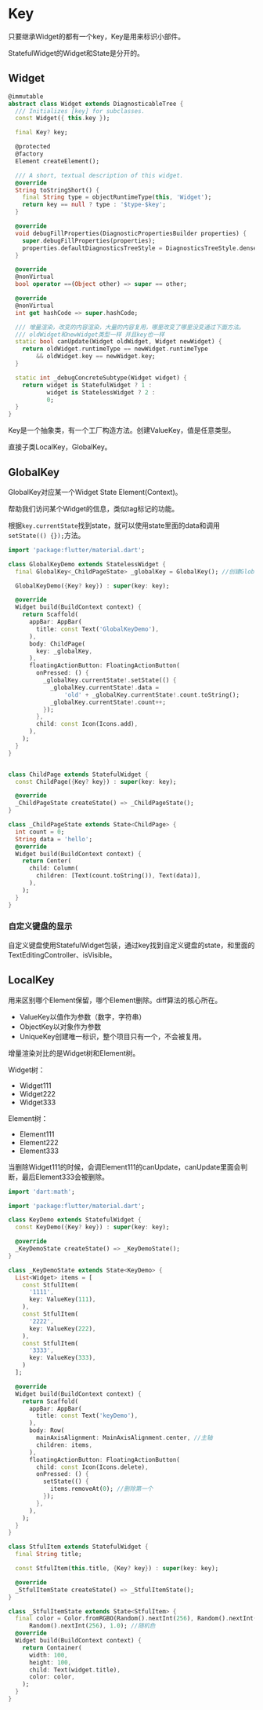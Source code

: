 # Key

只要继承Widget的都有一个key，Key是用来标识小部件。

StatefulWidget的Widget和State是分开的。

## Widget

```dart
@immutable
abstract class Widget extends DiagnosticableTree {
  /// Initializes [key] for subclasses.
  const Widget({ this.key });

  final Key? key;

  @protected
  @factory
  Element createElement();

  /// A short, textual description of this widget.
  @override
  String toStringShort() {
    final String type = objectRuntimeType(this, 'Widget');
    return key == null ? type : '$type-$key';
  }

  @override
  void debugFillProperties(DiagnosticPropertiesBuilder properties) {
    super.debugFillProperties(properties);
    properties.defaultDiagnosticsTreeStyle = DiagnosticsTreeStyle.dense;
  }

  @override
  @nonVirtual
  bool operator ==(Object other) => super == other;

  @override
  @nonVirtual
  int get hashCode => super.hashCode;

  /// 增量渲染，改变的内容渲染，大量的内容复用，哪里改变了哪里没变通过下面方法。
  /// oldWidget和newWidget类型一样 并且key也一样
  static bool canUpdate(Widget oldWidget, Widget newWidget) {
    return oldWidget.runtimeType == newWidget.runtimeType
        && oldWidget.key == newWidget.key;
  }

  static int _debugConcreteSubtype(Widget widget) {
    return widget is StatefulWidget ? 1 :
           widget is StatelessWidget ? 2 :
           0;
  }
}
```

Key是一个抽象类，有一个工厂构造方法。创建ValueKey，值是任意类型。

直接子类LocalKey，GlobalKey。

## GlobalKey

GlobalKey对应某一个Widget State Element(Context)。

帮助我们访问某个Widget的信息，类似tag标记的功能。

根据`key.currentState`找到state，就可以使用state里面的data和调用`setState(() {});`方法。

```dart
import 'package:flutter/material.dart';

class GlobalKeyDemo extends StatelessWidget {
  final GlobalKey<_ChildPageState> _globalKey = GlobalKey(); //创建GlobalKey对象

  GlobalKeyDemo({Key? key}) : super(key: key);

  @override
  Widget build(BuildContext context) {
    return Scaffold(
      appBar: AppBar(
        title: const Text('GlobalKeyDemo'),
      ),
      body: ChildPage(
        key: _globalKey,
      ),
      floatingActionButton: FloatingActionButton(
        onPressed: () {
          _globalKey.currentState!.setState(() {
            _globalKey.currentState!.data =
                'old' + _globalKey.currentState!.count.toString();
            _globalKey.currentState!.count++;
          });
        },
        child: const Icon(Icons.add),
      ),
    );
  }
}


class ChildPage extends StatefulWidget {
  const ChildPage({Key? key}) : super(key: key);

  @override
  _ChildPageState createState() => _ChildPageState();
}

class _ChildPageState extends State<ChildPage> {
  int count = 0;
  String data = 'hello';
  @override
  Widget build(BuildContext context) {
    return Center(
      child: Column(
        children: [Text(count.toString()), Text(data)],
      ),
    );
  }
}
```

### 自定义键盘的显示

自定义键盘使用StatefulWidget包装，通过key找到自定义键盘的state，和里面的TextEditingController、isVisible。

## LocalKey

用来区别哪个Element保留，哪个Element删除。diff算法的核心所在。

- ValueKey以值作为参数（数字，字符串）
- ObjectKey以对象作为参数
- UniqueKey创建唯一标识，整个项目只有一个，不会被复用。

增量渲染对比的是Widget树和Element树。

Widget树：

- Widget111
- Widget222
- Widget333

Element树：

- Element111
- Element222
- Element333

当删除Widget111的时候，会调Element111的canUpdate，canUpdate里面会判断，最后Element333会被删除。

```dart
import 'dart:math';

import 'package:flutter/material.dart';

class KeyDemo extends StatefulWidget {
  const KeyDemo({Key? key}) : super(key: key);

  @override
  _KeyDemoState createState() => _KeyDemoState();
}

class _KeyDemoState extends State<KeyDemo> {
  List<Widget> items = [
    const StfulItem(
      '1111',
      key: ValueKey(111),
    ),
    const StfulItem(
      '2222',
      key: ValueKey(222),
    ),
    const StfulItem(
      '3333',
      key: ValueKey(333),
    )
  ];

  @override
  Widget build(BuildContext context) {
    return Scaffold(
      appBar: AppBar(
        title: const Text('keyDemo'),
      ),
      body: Row(
        mainAxisAlignment: MainAxisAlignment.center, //主轴
        children: items,
      ),
      floatingActionButton: FloatingActionButton(
        child: const Icon(Icons.delete),
        onPressed: () {
          setState(() {
            items.removeAt(0); //删除第一个
          });
        },
      ),
    );
  }
}

class StfulItem extends StatefulWidget {
  final String title;

  const StfulItem(this.title, {Key? key}) : super(key: key);

  @override
  _StfulItemState createState() => _StfulItemState();
}

class _StfulItemState extends State<StfulItem> {
  final color = Color.fromRGBO(Random().nextInt(256), Random().nextInt(256),
      Random().nextInt(256), 1.0); //随机色
  @override
  Widget build(BuildContext context) {
    return Container(
      width: 100,
      height: 100,
      child: Text(widget.title),
      color: color,
    );
  }
}
```

